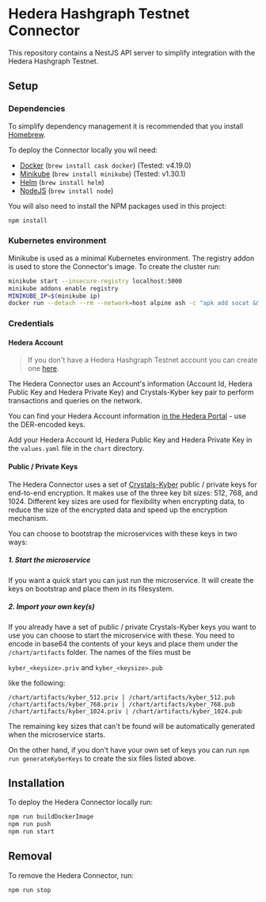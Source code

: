 # Hedera Hashgraph Testnet Connector

This repository contains a NestJS API server to simplify integration with the Hedera Hashgraph Testnet.

## Setup

### Dependencies

To simplify dependency management it is recommended that you install [Homebrew](http://brew.sh).

To deploy the Connector locally you wil need:

* [Docker](https://docker.com) (`brew install cask docker`) (Tested: v4.19.0)
* [Minikube](https://minikube.sigs.k8s.io/) (`brew install minikube`) (Tested: v1.30.1)
* [Helm](https://helm.sh) (`brew install helm`)
* [NodeJS](https://nodejs.org) (`brew install node`)

You will also need to install the NPM packages used in this project:

```bash
npm install
```

### Kubernetes environment

Minikube is used as a minimal Kubernetes environment. The registry addon is used to store the Connector's image. To create the cluster run:


```bash
minikube start --insecure-registry localhost:5000
minikube addons enable registry
MINIKUBE_IP=$(minikube ip)
docker run --detach --rm --network=host alpine ash -c "apk add socat && socat TCP-LISTEN:5000,reuseaddr,fork TCP:$MINIKUBE_IP:5000"
```

### Credentials

#### Hedera Account

> If you don't have a Hedera Hashgraph Testnet account you can create one [here](https://portal.hedera.com/register).

The Hedera Connector uses an Account's information (Account Id, Hedera Public Key and Hedera Private Key) and Crystals-Kyber key pair to perform transactions and queries on the network.

You can find your Hedera Account information [in the Hedera Portal](https://portal.hedera.com) - use the DER-encoded keys.

Add your Hedera Account Id, Hedera Public Key and Hedera Private Key in the `values.yaml` file in the `chart` directory.

#### Public / Private Keys

The Hedera Connector uses a set of [Crystals-Kyber](https://pq-crystals.org/kyber/) public / private keys for end-to-end encryption. It makes use of the three key bit sizes: 512, 768, and 1024. Different key sizes are used for flexibility when encrypting data, to reduce the size of the encrypted data and speed up the encryption mechanism.

You can choose to bootstrap the microservices with these keys in two ways:

##### 1. Start the microservice

If you want a quick start you can just run the microservice. It will create the keys on bootstrap and place them in its filesystem.

##### 2. Import your own key(s)

If you already have a set of public / private Crystals-Kyber keys you want to use you can choose to start the microservice with these.
You need to encode in base64 the contents of your keys and place them under the `/chart/artifacts` folder. The names of the files must be

`kyber_<keysize>.priv` and `kyber_<keysize>.pub`

like the following:

```
/chart/artifacts/kyber_512.priv | /chart/artifacts/kyber_512.pub
/chart/artifacts/kyber_768.priv | /chart/artifacts/kyber_768.pub
/chart/artifacts/kyber_1024.priv | /chart/artifacts/kyber_1024.pub
```

The remaining key sizes that can't be found will be automatically generated when the microservice starts.

On the other hand, if you don't have your own set of keys you can run `npm run generateKyberKeys` to create the six files listed above.

## Installation

To deploy the Hedera Connector locally run:

```bash
npm run buildDockerImage
npm run push
npm run start
```

## Removal

To remove the Hedera Connector, run:

```bash
npm run stop
```